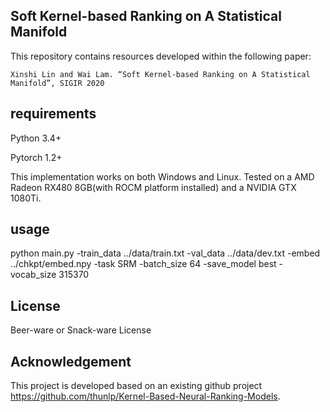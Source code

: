 ## Soft Kernel-based Ranking on A Statistical Manifold
This repository contains resources developed within the following paper:

    Xinshi Lin and Wai Lam. “Soft Kernel-based Ranking on A Statistical Manifold”, SIGIR 2020

## requirements
Python 3.4+

Pytorch 1.2+

This implementation works on both Windows and Linux. Tested on a AMD Radeon RX480 8GB(with ROCM platform installed) and a NVIDIA GTX 1080Ti.

## usage
python main.py -train_data ../data/train.txt -val_data ../data/dev.txt -embed ../chkpt/embed.npy -task SRM -batch_size 64 -save_model best -vocab_size 315370

## License
Beer-ware or Snack-ware License

## Acknowledgement
This project is developed based on an existing github project https://github.com/thunlp/Kernel-Based-Neural-Ranking-Models.
